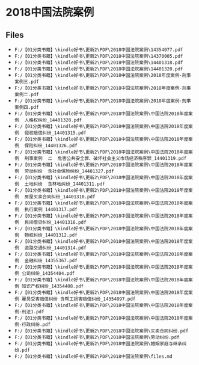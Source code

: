 # 2018中国法院案例

## Files

- `F:/【01分类书籍】\kindle好书\更新2\PDF\2018中国法院案例\14354077.pdf`
- `F:/【01分类书籍】\kindle好书\更新2\PDF\2018中国法院案例\14370005.pdf`
- `F:/【01分类书籍】\kindle好书\更新2\PDF\2018中国法院案例\14401318.pdf`
- `F:/【01分类书籍】\kindle好书\更新2\PDF\2018中国法院案例\14401320.pdf`
- `F:/【01分类书籍】\kindle好书\更新2\PDF\2018中国法院案例\2018年度案例·刑事案例三.pdf`
- `F:/【01分类书籍】\kindle好书\更新2\PDF\2018中国法院案例\2018年度案例·刑事案例二.pdf`
- `F:/【01分类书籍】\kindle好书\更新2\PDF\2018中国法院案例\2018年度案例·刑事案例四.pdf`
- `F:/【01分类书籍】\kindle好书\更新2\PDF\2018中国法院案例\中国法院2018年度案例  人格权纠纷_14401328.pdf`
- `F:/【01分类书籍】\kindle好书\更新2\PDF\2018中国法院案例\中国法院2018年度案例  侵权赔偿纠纷_14401315.pdf`
- `F:/【01分类书籍】\kindle好书\更新2\PDF\2018中国法院案例\中国法院2018年度案例  保险纠纷_14401326.pdf`
- `F:/【01分类书籍】\kindle好书\更新2\PDF\2018中国法院案例\中国法院2018年度案例  刑事案例  二  危害公共安全罪、破坏社会主义市场经济秩序罪_14401319.pdf`
- `F:/【01分类书籍】\kindle好书\更新2\PDF\2018中国法院案例\中国法院2018年度案例  劳动纠纷  含社会保险纠纷_14401327.pdf`
- `F:/【01分类书籍】\kindle好书\更新2\PDF\2018中国法院案例\中国法院2018年度案例  土地纠纷  含林地纠纷_14401311.pdf`
- `F:/【01分类书籍】\kindle好书\更新2\PDF\2018中国法院案例\中国法院2018年度案例  房屋买卖合同纠纷_14401310.pdf`
- `F:/【01分类书籍】\kindle好书\更新2\PDF\2018中国法院案例\中国法院2018年度案例  执行案例_14401317.pdf`
- `F:/【01分类书籍】\kindle好书\更新2\PDF\2018中国法院案例\中国法院2018年度案例  民间借贷纠纷_14401316.pdf`
- `F:/【01分类书籍】\kindle好书\更新2\PDF\2018中国法院案例\中国法院2018年度案例  物权纠纷_14401312.pdf`
- `F:/【01分类书籍】\kindle好书\更新2\PDF\2018中国法院案例\中国法院2018年度案例  道路交通纠纷_14401314.pdf`
- `F:/【01分类书籍】\kindle好书\更新2\PDF\2018中国法院案例\中国法院2018年度案例  金融纠纷_14355367.pdf`
- `F:/【01分类书籍】\kindle好书\更新2\PDF\2018中国法院案例\中国法院2018年度案例 公司纠纷_14354404.pdf`
- `F:/【01分类书籍】\kindle好书\更新2\PDF\2018中国法院案例\中国法院2018年度案例 知识产权纠纷_14354408.pdf`
- `F:/【01分类书籍】\kindle好书\更新2\PDF\2018中国法院案例\中国法院2018年度案例 雇员受害赔偿纠纷 含帮工损害赔偿纠纷_14354097.pdf`
- `F:/【01分类书籍】\kindle好书\更新2\PDF\2018中国法院案例\中国法院2018年度案例-刑法1.pdf`
- `F:/【01分类书籍】\kindle好书\更新2\PDF\2018中国法院案例\中国法院2018年度案例-行政纠纷.pdf`
- `F:/【01分类书籍】\kindle好书\更新2\PDF\2018中国法院案例\买卖合同纠纷.pdf`
- `F:/【01分类书籍】\kindle好书\更新2\PDF\2018中国法院案例\劳动纠纷.pdf`
- `F:/【01分类书籍】\kindle好书\更新2\PDF\2018中国法院案例\婚姻家庭与继承纠纷.pdf`
- `F:/【01分类书籍】\kindle好书\更新2\PDF\2018中国法院案例\files.md`
